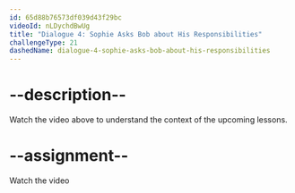 ```yaml
---
id: 65d88b76573df039d43f29bc
videoId: nLDychdBwUg
title: "Dialogue 4: Sophie Asks Bob about His Responsibilities"
challengeType: 21
dashedName: dialogue-4-sophie-asks-bob-about-his-responsibilities
---
```


# --description--

Watch the video above to understand the context of the upcoming lessons.

# --assignment--

Watch the video
